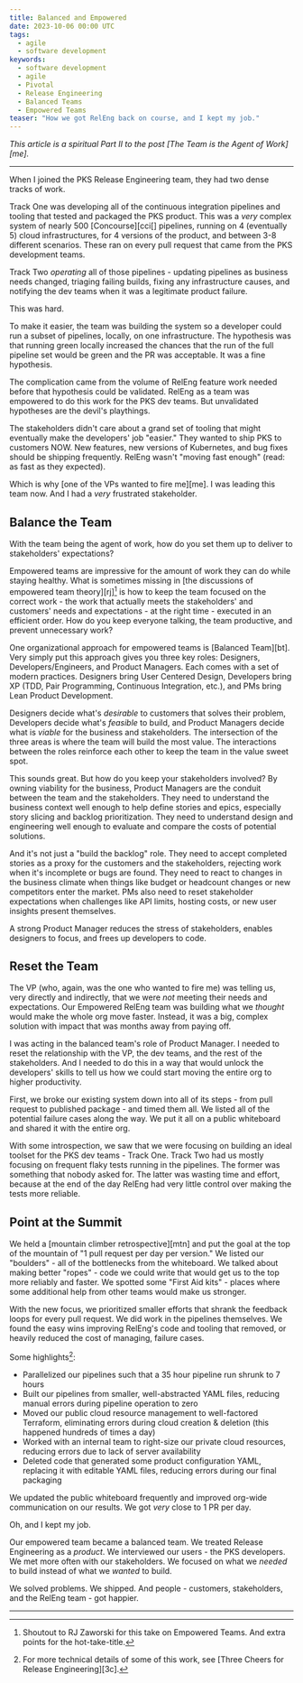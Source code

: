 ```yaml
---
title: Balanced and Empowered
date: 2023-10-06 00:00 UTC
tags:
  - agile
  - software development
keywords:
  - software development
  - agile
  - Pivotal
  - Release Engineering
  - Balanced Teams
  - Empowered Teams
teaser: "How we got RelEng back on course, and I kept my job."
---
```


_This article is a spiritual Part II to the post [The Team is the Agent of Work][me]._

---

When I joined the PKS Release Engineering team, they had two dense tracks of work.

Track One was developing all of the continuous integration pipelines and tooling that tested and packaged the PKS product. This was a _very_ complex system of nearly 500 [Concourse][cci[] pipelines, running on 4 (eventually 5) cloud infrastructures, for 4 versions of the product, and between 3-8 different scenarios. These ran on every pull request that came from the PKS development teams.

Track Two _operating_ all of those pipelines - updating pipelines as business needs changed, triaging failing builds, fixing any infrastructure causes, and notifying the dev teams when it was a legitimate product failure.

This was hard.

To make it easier, the team was building the system so a developer could run a subset of pipelines, locally, on one infrastructure. The hypothesis was that running green locally increased the chances that the run of the full pipeline set would be green and the PR was acceptable. It was a fine hypothesis.

The complication came from the volume of RelEng feature work needed before that hypothesis could be validated. RelEng as a team was empowered to do this work for the PKS dev teams. But unvalidated hypotheses are the devil's playthings.

The stakeholders didn't care about a grand set of tooling that might eventually make the developers' job "easier." They wanted to ship PKS to customers NOW. New features, new versions of Kubernetes, and bug fixes should be shipping frequently. RelEng wasn't "moving fast enough" (read: as fast as they expected).

Which is why [one of the VPs wanted to fire me][me]. I was leading this team now. And I had a _very_ frustrated stakeholder.

## Balance the Team

With the team being the agent of work, how do you set them up to deliver to stakeholders' expectations?

Empowered teams are impressive for the amount of work they can do while staying healthy. What is sometimes missing in [the discussions of empowered team theory][rj][^1] is how to keep the team focused on the correct work - the work that actually meets the stakeholders' and customers' needs and expectations - at the right time - executed in an efficient order. How do you keep everyone talking, the team productive, and prevent unnecessary work?

One organizational approach for empowered teams is [Balanced Team][bt]. Very simply put this approach gives you three key roles:  Designers, Developers/Engineers, and Product Managers. Each comes with a set of modern practices. Designers bring User Centered Design, Developers bring XP (TDD, Pair Programming, Continuous Integration, etc.), and PMs bring Lean Product Development.

Designers decide what's _desirable_ to customers that solves their problem, Developers decide what's _feasible_ to build, and Product Managers decide what is _viable_ for the business and stakeholders. The intersection of the three areas is where the team will build the most value. The interactions between the roles reinforce each other to keep the team in the value sweet spot.

This sounds great. But how do you keep your stakeholders involved? By owning viability for the business, Product Managers are the conduit between the team and the stakeholders. They need to understand the business context well enough to help define stories and epics, especially story slicing and backlog prioritization. They need to understand design and engineering well enough to evaluate and compare the costs of potential solutions.

And it's not just a "build the backlog" role. They need to accept completed stories as a proxy for the customers and the stakeholders, rejecting work when it's incomplete or bugs are found. They need to react  to changes in the business climate when things like budget or headcount changes or new competitors enter the market. PMs also need to reset stakeholder expectations when challenges like API limits, hosting costs, or new user insights present themselves.

A strong Product Manager reduces the stress of stakeholders, enables designers to focus, and frees up developers to code.

## Reset the Team

The VP (who, again, was the one who wanted to fire me) was telling us, very directly and indirectly, that we were _not_ meeting their needs and expectations. Our Empowered RelEng team was building what we _thought_ would make the whole org move faster. Instead, it was a big, complex solution with impact that was months away from paying off.

I was acting in the balanced team's role of Product Manager. I needed to reset the relationship with the VP, the dev teams, and the rest of the stakeholders. And I needed to do this in a way that would unlock the developers' skills to tell us how we could start moving the entire org to higher productivity.

First, we broke our existing system down into all of its steps - from pull request to published package - and timed them all. We listed all of the potential failure cases along the way. We put it all on a public whiteboard and shared it with the entire org.

With some introspection, we saw that we were focusing on building an ideal toolset for the PKS dev teams - Track One. Track Two had us mostly focusing on frequent flaky tests running in the pipelines. The former was something that nobody asked for. The latter was wasting time and effort, because at the end of the day RelEng had very little control over making the tests more reliable.

## Point at the Summit

We held a [mountain climber retrospective][mtn] and put the goal at the top of the mountain of "1 pull request per day per version." We listed our "boulders" - all of the bottlenecks from the whiteboard. We talked about making better "ropes" - code we could write that would get us to the top more reliably and faster. We spotted some "First Aid kits" - places where some additional help from other teams would make us stronger.

With the new focus, we prioritized smaller efforts that shrank the feedback loops for every pull request. We did work in the pipelines themselves. We found the easy wins improving RelEng's code and tooling that removed, or heavily reduced the cost of managing, failure cases.

Some highlights[^2]:

- Parallelized our pipelines such that a 35 hour pipeline run shrunk to 7 hours
- Built our pipelines from smaller, well-abstracted YAML files, reducing manual errors during pipeline operation to zero
- Moved our public cloud resource management to well-factored Terraform, eliminating errors during cloud creation & deletion (this happened hundreds of times a day)
- Worked with an internal team to right-size our private cloud resources, reducing errors due to lack of server availability
- Deleted code that generated some product configuration YAML, replacing it with editable YAML files, reducing errors during our final packaging

We updated the public whiteboard frequently and improved org-wide communication on our results. We got _very_ close to 1 PR per day.

Oh, and I kept my job.

Our empowered team became a balanced team. We treated Release Engineering as a _product_. We interviewed our users - the PKS developers. We met more often with our stakeholders. We focused on what we _needed_ to build instead of what we _wanted_ to build.

We solved problems. We shipped. And people - customers, stakeholders, and the RelEng team - got happier.

---
[^1]: Shoutout to RJ Zaworski for this take on Empowered Teams. And extra points for the hot-take-title.
[^2]: For more technical details of some of this work, see [Three Cheers for Release Engineering][3c].
